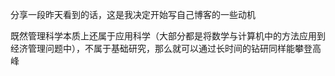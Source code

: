 分享一段昨天看到的话，这是我决定开始写自己博客的一些动机

既然管理科学本质上还属于应用科学（大部分都是将数学与计算机中的方法应用到经济管理问题中），不属于基础研究，那么就可以通过长时间的钻研同样能攀登高峰
